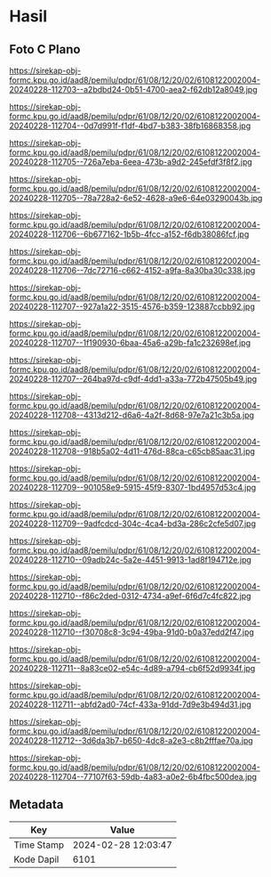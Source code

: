 # Hasil

## Foto C Plano

https://sirekap-obj-formc.kpu.go.id/aad8/pemilu/pdpr/61/08/12/20/02/6108122002004-20240228-112703--a2bdbd24-0b51-4700-aea2-f62db12a8049.jpg

https://sirekap-obj-formc.kpu.go.id/aad8/pemilu/pdpr/61/08/12/20/02/6108122002004-20240228-112704--0d7d991f-f1df-4bd7-b383-38fb16868358.jpg

https://sirekap-obj-formc.kpu.go.id/aad8/pemilu/pdpr/61/08/12/20/02/6108122002004-20240228-112705--726a7eba-6eea-473b-a9d2-245efdf3f8f2.jpg

https://sirekap-obj-formc.kpu.go.id/aad8/pemilu/pdpr/61/08/12/20/02/6108122002004-20240228-112705--78a728a2-6e52-4628-a9e6-64e03290043b.jpg

https://sirekap-obj-formc.kpu.go.id/aad8/pemilu/pdpr/61/08/12/20/02/6108122002004-20240228-112706--6b677162-1b5b-4fcc-a152-f6db38086fcf.jpg

https://sirekap-obj-formc.kpu.go.id/aad8/pemilu/pdpr/61/08/12/20/02/6108122002004-20240228-112706--7dc72716-c662-4152-a9fa-8a30ba30c338.jpg

https://sirekap-obj-formc.kpu.go.id/aad8/pemilu/pdpr/61/08/12/20/02/6108122002004-20240228-112707--927a1a22-3515-4576-b359-123887ccbb92.jpg

https://sirekap-obj-formc.kpu.go.id/aad8/pemilu/pdpr/61/08/12/20/02/6108122002004-20240228-112707--1f190930-6baa-45a6-a29b-fa1c232698ef.jpg

https://sirekap-obj-formc.kpu.go.id/aad8/pemilu/pdpr/61/08/12/20/02/6108122002004-20240228-112707--264ba97d-c9df-4dd1-a33a-772b47505b49.jpg

https://sirekap-obj-formc.kpu.go.id/aad8/pemilu/pdpr/61/08/12/20/02/6108122002004-20240228-112708--4313d212-d6a6-4a2f-8d68-97e7a21c3b5a.jpg

https://sirekap-obj-formc.kpu.go.id/aad8/pemilu/pdpr/61/08/12/20/02/6108122002004-20240228-112708--918b5a02-4d11-476d-88ca-c65cb85aac31.jpg

https://sirekap-obj-formc.kpu.go.id/aad8/pemilu/pdpr/61/08/12/20/02/6108122002004-20240228-112709--901058e9-5915-45f9-8307-1bd4957d53c4.jpg

https://sirekap-obj-formc.kpu.go.id/aad8/pemilu/pdpr/61/08/12/20/02/6108122002004-20240228-112709--9adfcdcd-304c-4ca4-bd3a-286c2cfe5d07.jpg

https://sirekap-obj-formc.kpu.go.id/aad8/pemilu/pdpr/61/08/12/20/02/6108122002004-20240228-112710--09adb24c-5a2e-4451-9913-1ad8f194712e.jpg

https://sirekap-obj-formc.kpu.go.id/aad8/pemilu/pdpr/61/08/12/20/02/6108122002004-20240228-112710--f86c2ded-0312-4734-a9ef-6f6d7c4fc822.jpg

https://sirekap-obj-formc.kpu.go.id/aad8/pemilu/pdpr/61/08/12/20/02/6108122002004-20240228-112710--f30708c8-3c94-49ba-91d0-b0a37edd2f47.jpg

https://sirekap-obj-formc.kpu.go.id/aad8/pemilu/pdpr/61/08/12/20/02/6108122002004-20240228-112711--8a83ce02-e54c-4d89-a794-cb6f52d9934f.jpg

https://sirekap-obj-formc.kpu.go.id/aad8/pemilu/pdpr/61/08/12/20/02/6108122002004-20240228-112711--abfd2ad0-74cf-433a-91dd-7d9e3b494d31.jpg

https://sirekap-obj-formc.kpu.go.id/aad8/pemilu/pdpr/61/08/12/20/02/6108122002004-20240228-112712--3d6da3b7-b650-4dc8-a2e3-c8b2fffae70a.jpg

https://sirekap-obj-formc.kpu.go.id/aad8/pemilu/pdpr/61/08/12/20/02/6108122002004-20240228-112704--77107f63-59db-4a83-a0e2-6b4fbc500dea.jpg


## Metadata

| Key        | Value               |
| ---------- | ------------------- |
| Time Stamp | 2024-02-28 12:03:47 |
| Kode Dapil | 6101                |



